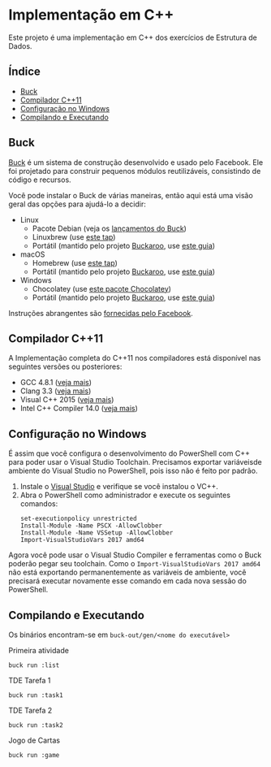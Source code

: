# Implementação em C++
Este projeto é uma implementação em C++ dos exercícios de Estrutura de Dados.

## Índice
* [Buck](#buck)
* [Compilador C++11](#compilador-c11)
* [Configuração no Windows](#configuração-no-windows)
* [Compilando e Executando](#compilando-e-executando)

## Buck
[Buck][buck] é um sistema de construção desenvolvido e usado pelo Facebook. Ele foi projetado para construir pequenos módulos reutilizáveis, consistindo de código e recursos.

Você pode instalar o Buck de várias maneiras, então aqui está uma visão geral das opções para ajudá-lo a decidir:

* Linux
  * Pacote Debian (veja os [lançamentos do Buck][buck_releases])
  * Linuxbrew (use [este tap][homebrew_fb])
  * Portátil (mantido pelo projeto [Buckaroo][buckaroo], use [este guia][portable_linux])
* macOS
  * Homebrew (use [este tap][homebrew_fb])
  * Portátil (mantido pelo projeto [Buckaroo][buckaroo], use [este guia][portable_macos])
* Windows
  * Chocolatey (use [este pacote Chocolatey][chocolatey_package])
  * Portátil (mantido pelo projeto [Buckaroo][buckaroo], use [este guia][portable_windows])

Instruções abrangentes são [fornecidas pelo Facebook](https://buckbuild.com/setup/getting_started.html).

## Compilador C++11
A Implementação completa do C++11 nos compiladores está disponível nas seguintes versões ou posteriores:
* GCC 4.8.1 ([veja mais][gcc_status])
* Clang 3.3 ([veja mais][clang_status])
* Visual C++ 2015 ([veja mais][visual_cpp_status])
* Intel C++ Compiler 14.0 ([veja mais][intel_status])

## Configuração no Windows
É assim que você configura o desenvolvimento do PowerShell com C++ para poder usar o Visual Studio Toolchain. Precisamos exportar variáveis ​​de ambiente do Visual Studio no PowerShell, pois isso não é feito por padrão.

1. Instale o [Visual Studio][visual_studio] e verifique se você instalou o VC++.
2. Abra o PowerShell como administrador e execute os seguintes comandos:
    ```
    set-executionpolicy unrestricted
    Install-Module -Name PSCX -AllowClobber
    Install-Module -Name VSSetup -AllowClobber
    Import-VisualStudioVars 2017 amd64
    ```

Agora você pode usar o Visual Studio Compiler e ferramentas como o Buck poderão pegar seu toolchain. Como o `Import-VisualStudioVars 2017 amd64` não está exportando permanentemente as variáveis ​​de ambiente, você precisará executar novamente esse comando em cada nova sessão do PowerShell.

## Compilando e Executando
Os binários encontram-se em `buck-out/gen/<nome do executável>`

Primeira atividade
```
buck run :list
```

TDE Tarefa 1
```
buck run :task1
```

TDE Tarefa 2
```
buck run :task2
```

Jogo de Cartas
```
buck run :game
```

[buck]: https://buck.build
[buck_releases]: https://github.com/facebook/buck/releases
[buckaroo]: https://buckaroo.pm/
[visual_studio]: https://visualstudio.microsoft.com/
[homebrew_fb]: https://github.com/facebook/homebrew-fb
[chocolatey_package]: https://chocolatey.org/packages/buck
[portable_linux]: https://github.com/LoopPerfect/buckaroo/wiki/Installation#linux-1
[portable_macos]: https://github.com/LoopPerfect/buckaroo/wiki/Installation#macos-1
[portable_windows]: https://github.com/LoopPerfect/buckaroo/wiki/Installation#windows-1
[gcc_status]: https://gcc.gnu.org/projects/cxx-status.html#cxx11
[clang_status]: https://clang.llvm.org/cxx_status.html
[intel_status]: https://software.intel.com/en-us/articles/c0x-features-supported-by-intel-c-compiler
[visual_cpp_status]: https://docs.microsoft.com/en-us/cpp/overview/visual-cpp-language-conformance?view=vs-2019
